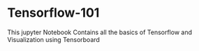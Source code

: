 # Tensorflow-101
This jupyter Notebook Contains all the basics of Tensorflow and Visualization using Tensorboard

